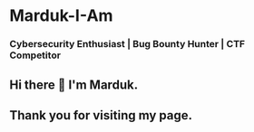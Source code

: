 # Marduk-I-Am
### Cybersecurity Enthusiast | Bug Bounty Hunter | CTF Competitor

## Hi there 👋 I'm Marduk.
## Thank you for visiting my page.

<!--
**Marduk-I-Am/Marduk-I-Am** is a ✨ _special_ ✨ repository because its `README.md` (this file) appears on your GitHub profile.

Here are some ideas to get you started:

- 🔭 I’m currently working on ...
- 🌱 I’m currently learning ...
- 👯 I’m looking to collaborate on ...
- 🤔 I’m looking for help with ...
- 💬 Ask me about ...
- 📫 How to reach me: ...
- 😄 Pronouns: ...
- ⚡ Fun fact: ...
-->
